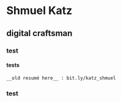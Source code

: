 # Shmuel Katz  
## digital craftsman 
### test
#### tests

    __old resumé here__ : bit.ly/katz_shmuel

### test
